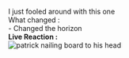 I just fooled around with this one <br>What changed :<br>- Changed the horizon <br> **Live Reaction :** <br>
![patrick nailing board to his head](https://preview.redd.it/cvx4sgvtzsv81.jpg?width=640&crop=smart&auto=webp&s=085ba3a765d6fe1cf0193a6ae93ad6107f389930)
